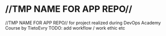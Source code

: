 # //TMP NAME FOR APP REPO//
//TMP NAME FOR APP REPO// for project realized during DevOps Academy Course by TietoEvry
TODO: add workflow / work ethic etc
